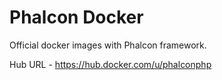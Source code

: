 # Phalcon Docker

Official docker images with Phalcon framework.

Hub URL - https://hub.docker.com/u/phalconphp
